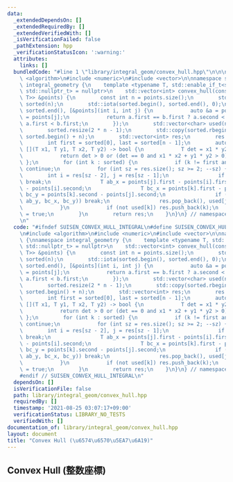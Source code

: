 ```yaml
---
data:
  _extendedDependsOn: []
  _extendedRequiredBy: []
  _extendedVerifiedWith: []
  _isVerificationFailed: false
  _pathExtension: hpp
  _verificationStatusIcon: ':warning:'
  attributes:
    links: []
  bundledCode: "#line 1 \"library/integral_geom/convex_hull.hpp\"\n\n\n\n#include\
    \ <algorithm>\n#include <numeric>\n#include <vector>\n\nnamespace suisen {\nnamespace\
    \ integral_geometry {\n    template <typename T, std::enable_if_t<std::is_integral_v<T>,\
    \ std::nullptr_t> = nullptr>\n    std::vector<int> convex_hull(const std::vector<std::pair<T,\
    \ T>> &points) {\n        const int n = points.size();\n        std::vector<int>\
    \ sorted(n);\n        std::iota(sorted.begin(), sorted.end(), 0);\n        std::sort(sorted.begin(),\
    \ sorted.end(), [&points](int i, int j) {\n            auto &a = points[i], &b\
    \ = points[j];\n            return a.first == b.first ? a.second < b.second :\
    \ a.first < b.first;\n        });\n        std::vector<char> used(n, false);\n\
    \        sorted.resize(2 * n - 1);\n        std::copy(sorted.rbegin() + n, sorted.rend(),\
    \ sorted.begin() + n);\n        std::vector<int> res;\n        res.reserve(n);\n\
    \        int first = sorted[0], last = sorted[n - 1];\n        auto isp_pos =\
    \ [](T x1, T y1, T x2, T y2) -> bool {\n            T det = x1 * y2 - y1 * x2;\n\
    \            return det > 0 or (det == 0 and x1 * x2 + y1 * y2 > 0);\n       \
    \ };\n        for (int k : sorted) {\n            if (k != first and used[k])\
    \ continue;\n            for (int sz = res.size(); sz >= 2; --sz) {\n        \
    \        int i = res[sz - 2], j = res[sz - 1];\n                if (j == last)\
    \ break;\n                T ab_x = points[j].first - points[i].first, ab_y = points[j].second\
    \ - points[i].second;\n                T bc_x = points[k].first - points[j].first,\
    \ bc_y = points[k].second - points[j].second;\n                if (isp_pos(ab_x,\
    \ ab_y, bc_x, bc_y)) break;\n                res.pop_back(), used[j] = false;\n\
    \            }\n            if (not used[k]) res.push_back(k);\n            used[k]\
    \ = true;\n        }\n        return res;\n    }\n}\n} // namespace suisen\n\n\
    \n"
  code: "#ifndef SUISEN_CONVEX_HULL_INTEGRAL\n#define SUISEN_CONVEX_HULL_INTEGRAL\n\
    \n#include <algorithm>\n#include <numeric>\n#include <vector>\n\nnamespace suisen\
    \ {\nnamespace integral_geometry {\n    template <typename T, std::enable_if_t<std::is_integral_v<T>,\
    \ std::nullptr_t> = nullptr>\n    std::vector<int> convex_hull(const std::vector<std::pair<T,\
    \ T>> &points) {\n        const int n = points.size();\n        std::vector<int>\
    \ sorted(n);\n        std::iota(sorted.begin(), sorted.end(), 0);\n        std::sort(sorted.begin(),\
    \ sorted.end(), [&points](int i, int j) {\n            auto &a = points[i], &b\
    \ = points[j];\n            return a.first == b.first ? a.second < b.second :\
    \ a.first < b.first;\n        });\n        std::vector<char> used(n, false);\n\
    \        sorted.resize(2 * n - 1);\n        std::copy(sorted.rbegin() + n, sorted.rend(),\
    \ sorted.begin() + n);\n        std::vector<int> res;\n        res.reserve(n);\n\
    \        int first = sorted[0], last = sorted[n - 1];\n        auto isp_pos =\
    \ [](T x1, T y1, T x2, T y2) -> bool {\n            T det = x1 * y2 - y1 * x2;\n\
    \            return det > 0 or (det == 0 and x1 * x2 + y1 * y2 > 0);\n       \
    \ };\n        for (int k : sorted) {\n            if (k != first and used[k])\
    \ continue;\n            for (int sz = res.size(); sz >= 2; --sz) {\n        \
    \        int i = res[sz - 2], j = res[sz - 1];\n                if (j == last)\
    \ break;\n                T ab_x = points[j].first - points[i].first, ab_y = points[j].second\
    \ - points[i].second;\n                T bc_x = points[k].first - points[j].first,\
    \ bc_y = points[k].second - points[j].second;\n                if (isp_pos(ab_x,\
    \ ab_y, bc_x, bc_y)) break;\n                res.pop_back(), used[j] = false;\n\
    \            }\n            if (not used[k]) res.push_back(k);\n            used[k]\
    \ = true;\n        }\n        return res;\n    }\n}\n} // namespace suisen\n\n\
    #endif // SUISEN_CONVEX_HULL_INTEGRAL\n"
  dependsOn: []
  isVerificationFile: false
  path: library/integral_geom/convex_hull.hpp
  requiredBy: []
  timestamp: '2021-08-25 03:07:17+09:00'
  verificationStatus: LIBRARY_NO_TESTS
  verifiedWith: []
documentation_of: library/integral_geom/convex_hull.hpp
layout: document
title: "Convex Hull (\u6574\u6570\u5EA7\u6A19)"
---
```

## Convex Hull (整数座標)